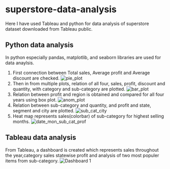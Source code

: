 # superstore-data-analysis
Here I have used Tableau and python for data analysis of superstore dataset downloaded from Tableau public.

## Python data analysis
In python especially pandas, matplotlib, and seaborn libraries are used for data anaylsis.
1. First connection between Total sales, Average profit and Average discount are checked.
![pie_plot](https://user-images.githubusercontent.com/41480945/190924054-a5de358e-a14b-473d-b631-259cce45e477.png)
2. Then in from multiple plots, relation of all four, sales, profit, discount and quantity, with category and sub-category are plotted.
![bar_plot](https://user-images.githubusercontent.com/41480945/190924159-72b29b33-1087-4a4b-8103-da9131fa6c9c.png)
3. Relation between profit and region is obtained and compared for all four years using box plot.
![anom_plot](https://user-images.githubusercontent.com/41480945/190924224-ea2776ca-c4f6-4b6e-8660-4e3f70591041.png)
4. Relation between sub-category and quantity, and profit and state, segment and city are plotted.
![sub_cat_city](https://user-images.githubusercontent.com/41480945/190924368-ffe456d0-4763-4c45-aae6-edcbc525e425.png)
5. Heat map represents sales(colorbar) of sub-category for highest selling months.
![date_mon_sub_cat_prof](https://user-images.githubusercontent.com/41480945/190924439-fa8275a6-c78d-4355-97a3-f63c362a6140.png)


## Tableau data analysis
From Tableau, a dashboard is created which represents sales throughout the year,category sales statewise profit and 
analysis of two most populer items from sub-category.
![Dashboard 1](https://user-images.githubusercontent.com/41480945/190924522-0dca1104-1c39-44cd-a35e-008d4f218538.png)
